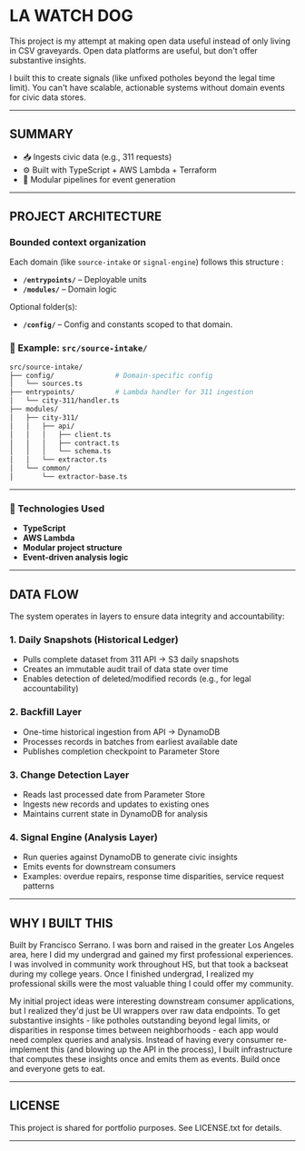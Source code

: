 # LA WATCH DOG

This project is my attempt at making open data useful instead of only living in CSV graveyards. Open data platforms are useful, but don't offer substantive insights.

I built this to create signals (like unfixed potholes beyond the legal time limit). You can't have scalable, actionable systems without domain events for civic data stores.

---

## SUMMARY

- 📥 Ingests civic data (e.g., 311 requests)
- ⚙️ Built with TypeScript + AWS Lambda + Terraform
- 🧩 Modular pipelines for event generation

---

## PROJECT ARCHITECTURE

### Bounded context organization

Each domain (like `source-intake` or `signal-engine`) follows this structure :

- **`/entrypoints/`** – Deployable units
- **`/modules/`** – Domain logic

Optional folder(s):

- **`/config/`** – Config and constants scoped to that domain.

### 📁 Example: `src/source-intake/`

```bash
src/source-intake/
├── config/               # Domain-specific config
│   └── sources.ts
├── entrypoints/          # Lambda handler for 311 ingestion
│   └── city-311/handler.ts
├── modules/
│   ├── city-311/
│   │   ├── api/
│   │   │   ├── client.ts
│   │   │   ├── contract.ts
│   │   │   └── schema.ts
│   │   └── extractor.ts
│   └── common/
│       └── extractor-base.ts
```

---

### 🔧 Technologies Used

- **TypeScript**
- **AWS Lambda**
- **Modular project structure**
- **Event-driven analysis logic**

---

## DATA FLOW

The system operates in layers to ensure data integrity and accountability:

### 1. Daily Snapshots (Historical Ledger)

- Pulls complete dataset from 311 API → S3 daily snapshots
- Creates an immutable audit trail of data state over time
- Enables detection of deleted/modified records (e.g., for legal accountability)

### 2. Backfill Layer

- One-time historical ingestion from API → DynamoDB
- Processes records in batches from earliest available date
- Publishes completion checkpoint to Parameter Store

### 3. Change Detection Layer

- Reads last processed date from Parameter Store
- Ingests new records and updates to existing ones
- Maintains current state in DynamoDB for analysis

### 4. Signal Engine (Analysis Layer)

- Run queries against DynamoDB to generate civic insights
- Emits events for downstream consumers
- Examples: overdue repairs, response time disparities, service request patterns

---

## WHY I BUILT THIS

Built by Francisco Serrano. I was born and raised in the greater Los Angeles area, here I did my undergrad and gained my first professional experiences. I was involved in community work throughout HS, but that took a backseat during my college years. Once I finished undergrad, I realized my professional skills were the most valuable thing I could offer my community.

My initial project ideas were interesting downstream consumer applications, but I realized they'd just be UI wrappers over raw data endpoints. To get substantive insights - like potholes outstanding beyond legal limits, or disparities in response times between neighborhoods - each app would need complex queries and analysis. Instead of having every consumer re-implement this (and blowing up the API in the process), I built infrastructure that computes these insights once and emits them as events. Build once and everyone gets to eat.

---

## LICENSE

This project is shared for portfolio purposes. See LICENSE.txt for details.

---
